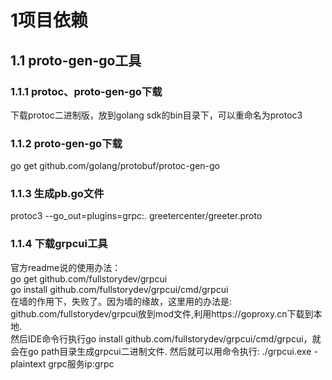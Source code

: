 # 1项目依赖
## 1.1 proto-gen-go工具
### 1.1.1 protoc、proto-gen-go下载<br>
下载protoc二进制版，放到golang sdk的bin目录下，可以重命名为protoc3

### 1.1.2 proto-gen-go下载<br>
  go get github.com/golang/protobuf/protoc-gen-go

### 1.1.3 生成pb.go文件<br>
protoc3 --go_out=plugins=grpc:. greetercenter/greeter.proto

### 1.1.4 下载grpcui工具
官方readme说的使用办法：<br>
go get github.com/fullstorydev/grpcui<br>
go install github.com/fullstorydev/grpcui/cmd/grpcui<br>
在墙的作用下，失败了。因为墙的缘故，这里用的办法是:<br>
github.com/fullstorydev/grpcui放到mod文件,利用https://goproxy.cn下载到本地.<br>
然后IDE命令行执行go install github.com/fullstorydev/grpcui/cmd/grpcui，就会在go path目录生成grpcui二进制文件.
然后就可以用命令执行: ./grpcui.exe -plaintext grpc服务ip:grpc

